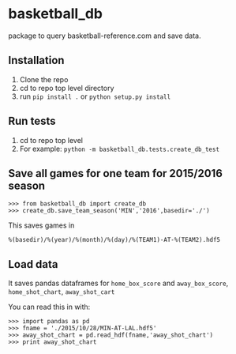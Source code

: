 # basketball_db
package to query basketball-reference.com and save data.

## Installation

1. Clone the repo
2. cd to repo top level directory
3. run `pip install .` or `python setup.py install`

## Run tests

1. cd to repo top level
2. For example: `python -m basketball_db.tests.create_db_test`

## Save all games for one team for 2015/2016 season

```
>>> from basketball_db import create_db
>>> create_db.save_team_season('MIN','2016',basedir='./')
```

This saves games in

`%(basedir)/%(year)/%(month)/%(day)/%(TEAM1)-AT-%(TEAM2).hdf5`

## Load data

It saves pandas dataframes for `home_box_score` and `away_box_score`, `home_shot_chart`, `away_shot_cart`

You can read this in with:
```
>>> import pandas as pd
>>> fname = './2015/10/28/MIN-AT-LAL.hdf5'
>>> away_shot_chart = pd.read_hdf(fname,'away_shot_chart')
>>> print away_shot_chart
```
